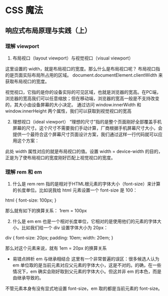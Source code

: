 # CSS 魔法


## 响应式布局原理与实践（上）


### 理解 viewport

1. 布局视口（layout viewport）与视觉视口（visual viewport）

<meta name="viewport" content="width=device-width">
这里设置的 width，就是布局视口的宽度。那么什么是布局视口呢？
布局视口指的是页面实际布局所占用的区域。
document.documentElement.clientWidth 来获取布局视口的宽度。

视觉视口，它指的是你的设备实际的可见区域，也就是浏览器的宽高。在PC端，浏览器的宽高我们可以任意缩放；但在移动端，浏览器的宽高一般是不支持改变的，其大小由设备屏幕的大小决定。
通过访问 window.innerWidth 和 window.innerHeight 两个属性，我们可以获取到视觉视口的宽高

2. 理想视口（ideal viewport）
“理想的尺寸”指的是整个页面刚好全部覆盖手机屏幕的尺寸。这个尺寸不需要我们手动计算，厂商根据手机屏幕尺寸大小，会提供一个最符合这个屏幕尺寸页面设计方案，我们通过这样一行代码就可以应用这个方案：

<meta name="viewport" content="width=device-width">
此处 width 属性对应的就是布局视口的值。设置 width = device-width 的目的，正是为了使布局视口的宽度刚好匹配上视觉视口的宽度。


### 理解 rem 和 em

1. 什么是 rem
rem 指的是相对于HTML根元素的字体大小（font-size）来计算的长度单位。比如说我给 html 元素设置一个 font-size 是 100：

html { 
  font-size: 100px; 
}

那么就有如下的换算关系：
1rem = 100px

2. 什么是 em
em 也是一个相对长度单位，它相对的是使用他们的元素的字体大小。比如我们给一个 div 设置字体大小为 20px：

div {
    font-size: 20px;
    padding: 10em;
    width: 20em;
}

那么对这个元素来说，就有 1em = 20px 的换算关系


- 易错点辨析
em 与继承相结合
这里有一个非常普遍的误区：很多候选人认为 em 单位取的是当前元素对应父元素的字体大小，这是不对的。的确，在一些情况下，em 确实会刚好取到父元素的字体大小。但这并非 em 的本色，而是由继承导致的。

不管元素本身有没有显式地设置 font-size，em 取的都是当前元素的 font-size。